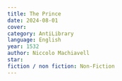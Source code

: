 ```yaml
---
title: The Prince
date: 2024-08-01
cover: 
category: AntiLibrary
language: English
year: 1532
author: Niccolo Machiavell
star: 
fiction / non fiction: Non-Fiction
---
```

